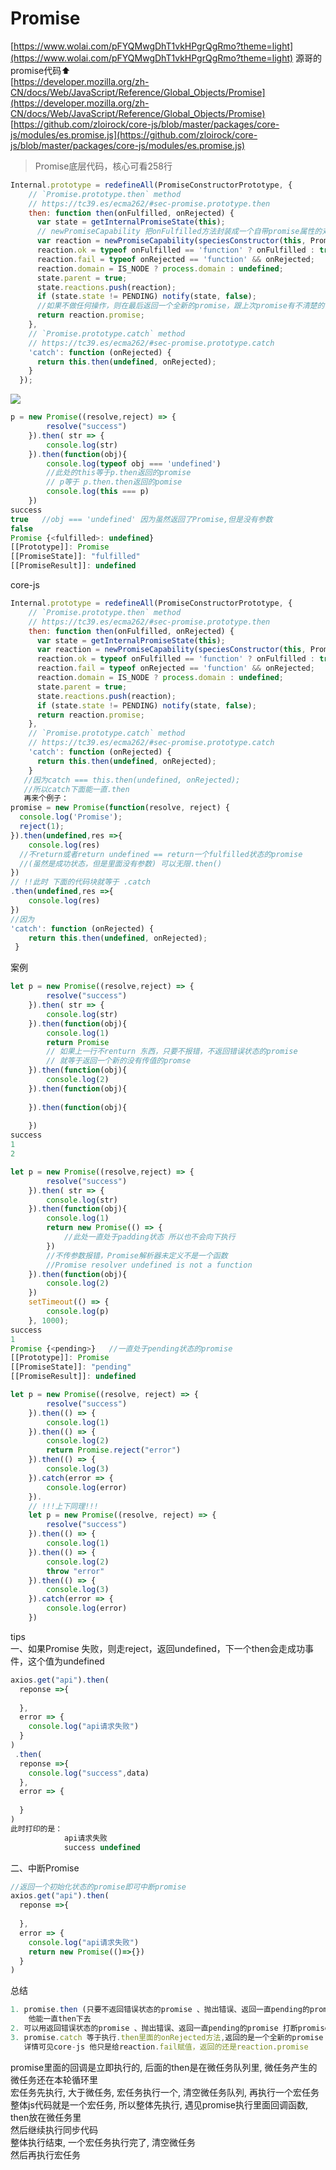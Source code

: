 
# Promise
[https://www.wolai.com/pFYQMwgDhT1vkHPgrQgRmo?theme=light](https://www.wolai.com/pFYQMwgDhT1vkHPgrQgRmo?theme=light)
源哥的promise代码⬆<br />[https://developer.mozilla.org/zh-CN/docs/Web/JavaScript/Reference/Global_Objects/Promise](https://developer.mozilla.org/zh-CN/docs/Web/JavaScript/Reference/Global_Objects/Promise)
[https://github.com/zloirock/core-js/blob/master/packages/core-js/modules/es.promise.js](https://github.com/zloirock/core-js/blob/master/packages/core-js/modules/es.promise.js)
> Promise底层代码，核心可看258行

```javascript
Internal.prototype = redefineAll(PromiseConstructorPrototype, {
    // `Promise.prototype.then` method
    // https://tc39.es/ecma262/#sec-promise.prototype.then
    then: function then(onFulfilled, onRejected) {
      var state = getInternalPromiseState(this);
      // newPromiseCapability 把onFulfilled方法封装成一个自带promise属性的对象
      var reaction = newPromiseCapability(speciesConstructor(this, PromiseConstructor));
      reaction.ok = typeof onFulfilled == 'function' ? onFulfilled : true;
      reaction.fail = typeof onRejected == 'function' && onRejected;
      reaction.domain = IS_NODE ? process.domain : undefined;
      state.parent = true;
      state.reactions.push(reaction);
      if (state.state != PENDING) notify(state, false);
      //如果不做任何操作，则在最后返回一个全新的promise，跟上次promise有不清楚的关系，因为传this了
      return reaction.promise;
    },
    // `Promise.prototype.catch` method
    // https://tc39.es/ecma262/#sec-promise.prototype.catch
    'catch': function (onRejected) {
      return this.then(undefined, onRejected);
    }
  });
```
![](./assets/1642059696265-da6f168c-fc80-4ec2-9cf7-665078319d41.png)
```javascript
p = new Promise((resolve,reject) => {
        resolve("success")
    }).then( str => {
        console.log(str)
    }).then(function(obj){
        console.log(typeof obj === 'undefined')
        //此处的this等于p.then返回的promise
        // p等于 p.then.then返回的pomise
        console.log(this === p)
    })
success
true   //obj === 'undefined' 因为虽然返回了Promise,但是没有参数
false
Promise {<fulfilled>: undefined}
[[Prototype]]: Promise
[[PromiseState]]: "fulfilled"
[[PromiseResult]]: undefined
```
core-js
```javascript
Internal.prototype = redefineAll(PromiseConstructorPrototype, {
    // `Promise.prototype.then` method
    // https://tc39.es/ecma262/#sec-promise.prototype.then
    then: function then(onFulfilled, onRejected) {
      var state = getInternalPromiseState(this);
      var reaction = newPromiseCapability(speciesConstructor(this, PromiseConstructor));
      reaction.ok = typeof onFulfilled == 'function' ? onFulfilled : true;
      reaction.fail = typeof onRejected == 'function' && onRejected;
      reaction.domain = IS_NODE ? process.domain : undefined;
      state.parent = true;
      state.reactions.push(reaction);
      if (state.state != PENDING) notify(state, false);
      return reaction.promise;
    },
    // `Promise.prototype.catch` method
    // https://tc39.es/ecma262/#sec-promise.prototype.catch
    'catch': function (onRejected) {
      return this.then(undefined, onRejected);
    }
   //因为catch === this.then(undefined, onRejected);
   //所以catch下面能一直.then 
   再来个例子：
promise = new Promise(function(resolve, reject) {
  console.log('Promise');
  reject(1); 
}).then(undefined,res =>{
    console.log(res)
  //不return或者return undefined == return一个fulfilled状态的promise
  //(虽然是成功状态，但是里面没有参数) 可以无限.then()
})
// !!此时 下面的代码块就等于 .catch
.then(undefined,res =>{
    console.log(res)
})
//因为
'catch': function (onRejected) {
    return this.then(undefined, onRejected);
 }
```
案例
```javascript
let p = new Promise((resolve,reject) => {
        resolve("success")
    }).then( str => {
        console.log(str)
    }).then(function(obj){
        console.log(1)
        return Promise  
        // 如果上一行不renturn 东西，只要不报错，不返回错误状态的promise 
        // 就等于返回一个新的没有传值的promse
    }).then(function(obj){
        console.log(2)
    }).then(function(obj){
        
    }).then(function(obj){
        
    })
success
1
2
```
```javascript
let p = new Promise((resolve,reject) => {
        resolve("success")
    }).then( str => {
        console.log(str)
    }).then(function(obj){
        console.log(1)
        return new Promise(() => {
            //此处一直处于padding状态 所以也不会向下执行
        })
        //不传参数报错，Promise解析器未定义不是一个函数
        //Promise resolver undefined is not a function
    }).then(function(obj){
        console.log(2)
    })
    setTimeout(() => {
        console.log(p)
    }, 1000);
success
1
Promise {<pending>}   //一直处于pending状态的promise
[[Prototype]]: Promise
[[PromiseState]]: "pending"
[[PromiseResult]]: undefined
```
```javascript
let p = new Promise((resolve, reject) => {
        resolve("success")
    }).then(() => {
        console.log(1)
    }).then(() => {
        console.log(2)
        return Promise.reject("error")
    }).then(() => {
        console.log(3)
    }).catch(error => {
        console.log(error)
    }).
    // !!!上下同理!!!
    let p = new Promise((resolve, reject) => {
        resolve("success")
    }).then(() => {
        console.log(1)
    }).then(() => {
        console.log(2)
        throw "error"
    }).then(() => {
        console.log(3)
    }).catch(error => {
        console.log(error)
    })
```
tips<br />一、如果Promise 失败，则走reject，返回undefined，下一个then会走成功事件，这个值为undefined
```javascript
axios.get("api").then(
  reponse =>{
    
  },
  error => {
    console.log("api请求失败")
  }
)
 .then(
  reponse =>{
    console.log("success",data)
  },
  error => {
    
  }
)
此时打印的是：
            api请求失败
            success undefined
```
二、中断Promise
```javascript
//返回一个初始化状态的promise即可中断promise
axios.get("api").then(
  reponse =>{
    
  },
  error => {
    console.log("api请求失败")
    return new Promise(()=>{})
  }
)
```
总结
```javascript
1. promise.then (只要不返回错误状态的promise 、抛出错误、返回一直pending的promise)
    他能一直then下去
2. 可以用返回错误状态的promise 、抛出错误、返回一直pending的promise 打断promise的执行，例子见上面三个案例
3. promise.catch 等于执行.then里面的onRejected方法,返回的是一个全新的promise 
   详情可见core-js 他只是给reaction.fail赋值，返回的还是reaction.promise
```
promise里面的回调是立即执行的, 后面的then是在微任务队列里, 微任务产生的微任务还在本轮循环里<br />宏任务先执行, 大于微任务, 宏任务执行一个, 清空微任务队列, 再执行一个宏任务<br />整体js代码就是一个宏任务, 所以整体先执行, 遇见promise执行里面回调函数, then放在微任务里<br />然后继续执行同步代码<br />整体执行结束, 一个宏任务执行完了, 清空微任务<br />然后再执行宏任务

